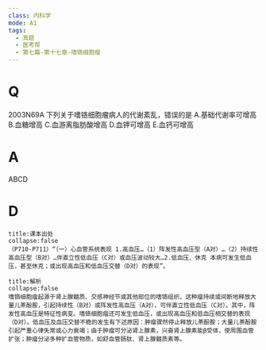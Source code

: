 ```yaml
---
class: 内科学
mode: A1
tags:
  - 真题
  - 医考帮
  - 第七篇-第十七章-嗜铬细胞瘤
---
```


# Q
2003N69A 下列关于嗜铬细胞瘤病人的代谢紊乱，错误的是
A.基础代谢率可增高
B.血糖增高
C.血游离脂肪酸增高
D.血钾可增高
E.血钙可增高

# A
ABCD
# D
```ad-note
title:课本出处
collapse:false
（P710-P711）“（一）心血管系统表现 1.高血压…（1）阵发性高血压型（A对）…（2）持续性高血压型（B对）…伴直立性低血压（C对）或血压波动较大…2.低血压、休克 本病可发生低血压，甚至休克；或出现高血压和低血压交替（D对）的表现”。
```

```ad-summary
title:解析
collapse:false
嗜铬细胞瘤起源于肾上腺髓质、交感神经节或其他部位的嗜铬组织，这种瘤持续或间断地释放大量儿茶酚胺，引起持续性（B对）或阵发性高血压（A对），可伴直立性低血压（C对）。其中，阵发性高血压是特征性病变。嗜铬细胞瘤还可发生低血压，或出现高血压和低血压相交替的表现（D对）。低血压及血压交替不稳的发生有下述原因：肿瘤骤然停止释放儿茶酚胺；大量儿茶酚胺引起严重心律失常或心力衰竭；由于肿瘤可分泌肾上腺素，兴奋肾上腺素能β受体，使周围血管扩张；肿瘤分泌多种扩血管物质，如舒血管肠肽、肾上腺髓质素等。
```

